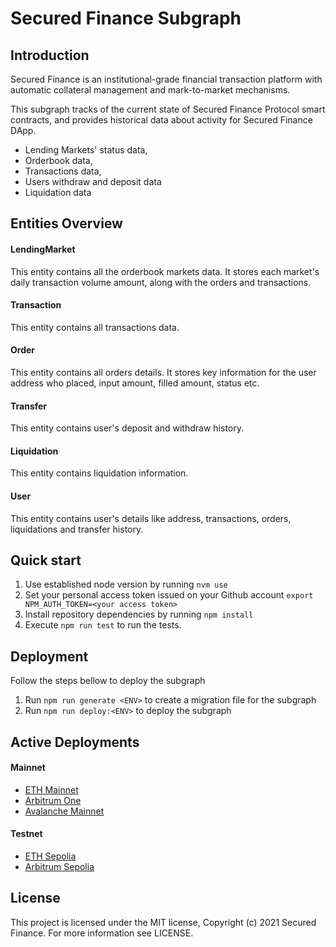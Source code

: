# Secured Finance Subgraph

## Introduction

Secured Finance is an institutional-grade financial transaction platform with automatic collateral management and mark-to-market mechanisms.

This subgraph tracks of the current state of Secured Finance Protocol smart contracts, and provides historical data about activity for Secured Finance DApp.

* Lending Markets' status data,
* Orderbook data,
* Transactions data,
* Users withdraw and deposit data
* Liquidation data

## Entities Overview

#### LendingMarket

This entity contains all the orderbook markets data. It stores each market's daily transaction volume amount, along with the orders and transactions.

#### Transaction

This entity contains all transactions data.

#### Order

This entity contains all orders details. It stores key information for the user address who placed, input amount, filled amount, status etc.

#### Transfer

This entity contains user's deposit and withdraw history.

#### Liquidation

This entity contains liquidation information.

#### User

This entity contains user's details like address, transactions, orders, liquidations and transfer history.


## Quick start

1. Use established node version by running `nvm use`
2. Set your personal access token issued on your Github account `export NPM_AUTH_TOKEN=<your access token>`
3. Install repository dependencies by running `npm install`
4. Execute `npm run test` to run the tests.

## Deployment
Follow the steps bellow to deploy the subgraph

1. Run `npm run generate <ENV>` to create a migration file for the subgraph
2. Run `npm run deploy:<ENV>` to deploy the subgraph

## Active Deployments

#### Mainnet

* [ETH Mainnet](https://api.studio.thegraph.com/query/61214/sf-protocol-prd-mainnet/version/latest)
* [Arbitrum One](https://api.studio.thegraph.com/query/61214/sf-protocol-prd-arb-one/version/latest)
* [Avalanche Mainnet](https://api.studio.thegraph.com/query/61214/sf-protocol-prd-ava-mainnet/version/latest)

#### Testnet

* [ETH Sepolia](https://api.studio.thegraph.com/query/61214/sf-protocol-prd-sepolia/version/latest)
* [Arbitrum Sepolia](https://api.studio.thegraph.com/query/61214/sf-protocol-prd-arb-sepolia/version/latest)

## License

This project is licensed under the MIT license, Copyright (c) 2021 Secured Finance. For more information see LICENSE.
